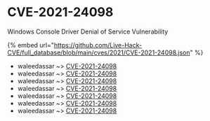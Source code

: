 # CVE-2021-24098

Windows Console Driver Denial of Service Vulnerability

{% embed url="https://github.com/Live-Hack-CVE/full_database/blob/main/cves/2021/CVE-2021-24098.json" %}


* waleedassar ~> [CVE-2021-24098](https://www.alice-snow.ru/2021/database/cve-2021-24098/cve-2021-24098-waleedassar)
* waleedassar ~> [CVE-2021-24098](https://www.alice-snow.ru/2021/database/cve-2021-24098/cve-2021-24098-waleedassar)
* waleedassar ~> [CVE-2021-24098](https://www.alice-snow.ru/2021/database/cve-2021-24098/cve-2021-24098-waleedassar)
* waleedassar ~> [CVE-2021-24098](https://www.alice-snow.ru/2021/database/cve-2021-24098/cve-2021-24098-waleedassar)
* waleedassar ~> [CVE-2021-24098](https://www.alice-snow.ru/2021/database/cve-2021-24098/cve-2021-24098-waleedassar)
* waleedassar ~> [CVE-2021-24098](https://www.alice-snow.ru/2021/database/cve-2021-24098/cve-2021-24098-waleedassar)
* waleedassar ~> [CVE-2021-24098](https://www.alice-snow.ru/2021/database/cve-2021-24098/cve-2021-24098-waleedassar)